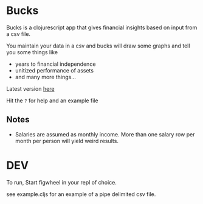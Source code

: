 # Bucks #

Bucks is a clojurescript app that gives financial insights based on input from a csv file.

You maintain your data in a csv and bucks will draw some graphs and tell you some things like

* years to financial independence
* unitized performance of assets
* and many more things...

Latest version [here](https://sneakypeet.github.io/bucks/)

Hit the `?` for help and an example file

## Notes ##

* Salaries are assumed as monthly income. More than one salary row per month per person will yield weird results.

# DEV #


To run, Start figwheel in your repl of choice.

see example.cljs for an example of a pipe delimited csv file.
